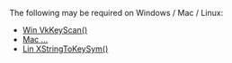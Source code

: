 The following may be required on Windows / Mac / Linux:

* [Win VkKeyScan()](http://msdn.microsoft.com/en-us/library/ms646329(VS.85).aspx)
* [Mac ...](https://stackoverflow.com/a/1971027)
* [Lin XStringToKeySym()](http://tronche.com/gui/x/xlib/utilities/keyboard/XStringToKeysym.html)
